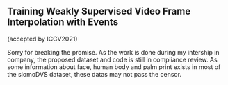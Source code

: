 ## Training Weakly Supervised Video Frame Interpolation with Events
(accepted by ICCV2021)

Sorry for breaking the promise. As the work is done during my intership in company, the proposed dataset and code is still in compliance review. As some information about face, human body and palm print exists in most of the slomoDVS dataset, these datas may not pass the censor.
